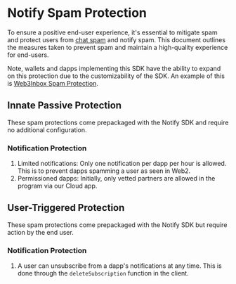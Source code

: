 # Notify Spam Protection

To ensure a positive end-user experience, it's essential to mitigate spam and
protect users from [chat spam](../chat/spam-protection.md) and notify spam.
This document outlines the measures taken to prevent spam and maintain a
high-quality experience for end-users.

Note, wallets and dapps implementing this SDK have the ability to expand on this
protection due to the customizability of the SDK. An example of this is
[Web3Inbox Spam Protection](../../meta-clients/web3inbox/spam-protection.md).

## Innate Passive Protection

These spam protections come prepackaged with the Notify SDK and require no
additional configuration.

### Notification Protection

1. Limited notifications: Only one notification per dapp per hour is
   allowed. This is to prevent dapps spamming a user as seen in Web2.
2. Permissioned dapps: Initially, only vetted partners are allowed in the
   program via our Cloud app.


## User-Triggered Protection

These spam protections come prepackaged with the Notify SDK but require action by
the end user.

### Notification Protection

1. A user can unsubscribe from a dapp's notifications at any time. This is done
   through the `deleteSubscription` function in the client.
